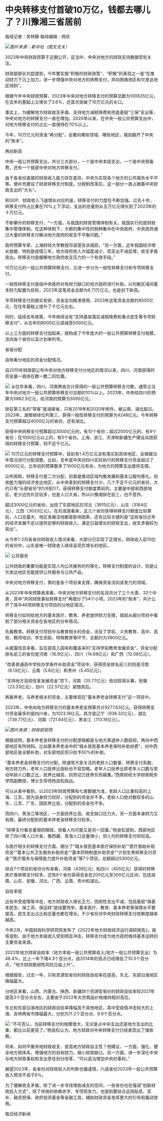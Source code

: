 # 中央转移支付首破10万亿，钱都去哪儿了？川豫湘三省居前

每经记者：吴林静 每经编辑：杨欢

![](https://inews.gtimg.com/om_bt/O-_8D7sC0T0C2R2qwrhrbtS85jI2Z8aaMO-q3SwiT-6qgAA/1000)_图片来源：新华社（图文无关）_

2023年中央财政预算于近期公开，这当中，中央对地方的财政支持数据受到关注。

财政部部长刘昆提到，今年要实施“积极的财政政策”，“积极”的表现之一是“在推动财力下沉上加力，进一步增强中央对地方的转移支付，并向困难地区和欠发达地区倾斜”。

根据今年中央财政预算，2023年中央对地方转移支付的预算总数为100625亿元，在去年的基础上又增长了3.6%，还首次突破了10万亿元的关口。

事实上，为缓解地方财政收支矛盾、支持地方减税降费和兜底基层“三保”支出等，中央对地方的转移支付一直在增加。2020年以来，在中央一般公共预算支出中，对地方转移支付的占比一直保持在70%以上。

今年，10万亿元的资金“再分配”，会撒向哪些领域、哪些地区，城叔翻开了中央的“账本”。

再创新高

中央一般公共预算支出，共分三大部分，一个是中央本级支出，一个是中央预备费，还有一个就是中央对地方转移支付。

由于各省份直接的财政收入能力存在差异，中央为实现各个地方的公共服务水平平等，便补充建设了财政转移支付制度。分税制改革后，这一部分一直占据着中央财政支出的“大头”。

和GDP、财政收入飞速增长对应的是，转移支付的力度在不断加强。过去十年，转移支付所占比重在70%上下浮动，支出的总量则从五万亿元增长到了2023年的十万亿元。

不断攀升的转移支付，“一方面，与我国的财政管理体制有关。我国实行的是财政集中管理体制，在这种体制下，大额的集中性的税种集中在中央政府，中央政府通过大量的转移支付解决地方政府的收支不平衡问题。”

政府预算专家、上海财经大学教授邓淑莲告诉城叔，“另一方面，近年我国经济增长放缓，特别是疫情三年，地方政府收入大幅度减少，而支出不减反增，收支矛盾突出。转移支付是缓解地方政府收支压力的一个有效手段。”

10万亿元的一般公共预算转移支付，又进一步分为一般性转移支付和专项转移支付。

一般性转移支付是指中央政府对有财力缺口的地方政府进行补助，以均衡区域间基本财力配置为目标，2023年这笔资金总额为8.71万亿元，也是创下新高。

专项转移支付则据实安排，资金定向精准使用，2023年这笔资金总额约8500亿元，在往年基础上提升了千亿元左右。

同时，延续去年政策，今年继续设有“支持基层落实减税降费和重点民生等专项转移支付”，从去年的8000亿元调减至5000亿元。

以上三方面的转移支付加起来，就构成了今年庞大的一般公共预算转移支付规模，流向各个省份以及计划单列市。

省级分配

具体看分地区的资金分配情况。

自2015年财政部公布中央对地方转移支付分地区的情况以来，四川、河南获得的资金量一直排在数一数二的位置。

![](https://inews.gtimg.com/om_bt/ODLDTpf9190_1JcApdZk8b-Yu8mc0roa9OWp5QPqOLh_0AA/1000)
从往年来看，四川、河南两省合计获得的一般公共预算转移支付数，通常占当年中央对地方一般公共预算转移支付总额的10%以上。2023年，中央给四川的预算为5882.5亿元，给河南的预算为5095亿元。

排在第三名的“常客”是湖南省，只有2019年和2020年例外，被云南、湖北超过。2023年，湖南继续位列第三，获得一般性转移支付的预算为4248亿元。今年转移支付预算超过4000亿元的省份，还有湖北。

获得中央转移支付预算超过3000亿元的，有10个省份；超过2000亿元的，有9个省份；在1000亿元以上的，有5个省份。上海、浙江、天津和新疆生产建设兵团获得的转移支付预算，则不足千亿元。

![](https://inews.gtimg.com/om_bt/Oth-sqdt6vpRtfHNej1XtjQCQwO5n1_w2NGfK4riCaBEUAA/1000)
10万亿元的转移支付预算中，目前有1.4万亿元没有落实到具体地区，会根据当年情况进行分配调整。比如，去年底中央对四川实际执行的转移支付资金超过了6000亿元，比年初的预算数多了1000亿元有余，为地方的预算支出提供支撑。

众所周知，转移支付是二次分配，初衷是推动区域均衡发展和基本公服均等化。创收能力强的经济发达地区，从中央拿到的转移支付少，几个不足千亿元的省份，大约只有“头部省份”的1/6到1/7。获得转移支付额度靠前的，主要是中部和西部地区，老少边穷片区较多，也是人口大省，所以川豫湘排在前三，也不意外。

超过3000亿元的省份，出现了东部地区的河北（3915亿元）、山东（3164亿元）、江西（3033亿元）。在邓淑莲看来，这几个省份获得转移支付额度比较靠前，人口总量大、地区发展洼地都是影响因素，还有比较关键的是“这些省份近年的经济发展不足以提供足够的财政收入，满足日益增长的财政支出，收支矛盾较为突出”。

从今年1-2月各省份财政收入情况来看，大部分已实现了正增长，财政收入前10位的省份中，山东是唯一财政收入继续呈现负增长的地区。

![](https://inews.gtimg.com/om_bt/OwnuSlDNFwHFl2x9L__EaJP0eT02Bm0GN5LBmai320SfAAA/1000)
公共服务

公共财政的重要功能是实现人均公共服务的均等化，转移支付制度的设计，则是让欠发达地区也能提供公共服务与公共产品。

中央对地方转移支付，靠的是各个项目来支撑，确保资金流向该发力的领域。

从2023年中央预算表来看，中央对地方转移支付的名目共分了三个大类、32个中类，其中“共同财政事权转移支付”再细分了54个小项。2023年的“账本”，共计公开了其中46项转移支付项目的分地区情况。

转移支付如何给地方的基本医疗、教育、养老提供财力支撑，城叔从细分项目中看到了部分相关资金在各地区的分布情况。

先看教育。转移支付项目中与教育相关的资金，涉及了学前、义务教育、高中、高校、教师培训、学生资助、特殊教育等环节，总额约为3900亿元。

从披露信息来看，旨在提高入园率和覆盖率的“支持学前教育发展资金”，资金分配排名前三的省份是河南（16.9亿元）、四川（14.68亿元）和广西（12.08亿元）。

“改善普通高中学校办学条件补助资金”项目中，获得资金排名前三的则是河南（6.13亿元）、云南（5.6亿元）和贵州（5.45亿元）。

“支持地方高校改革发展资金”项下，河南（35.77亿元）依旧拔得头筹，安徽（23.33亿元）、四川（22.57亿元）紧随其后。

再看养老。与养老相关的资金，主要体现在“基本养老金转移支付”这一项目中。

2023年，中央向地方转移支付的基本养老金预算共计9277.63亿元。获得转移支付资金最多的是四川省，为1023.18亿元。其次是辽宁（938.32亿元）、湖北（739.77亿元）、河南（721.84亿元）、黑龙江（713.16亿元）。

![](https://inews.gtimg.com/om_bt/OHngtQwHFP549qxLOxsuMqw-lYIWUvrJSnXHGn2zpW5L8AA/1000)_图片来源：财政部官网_

根据说明，基本养老金转移支付的分配逻辑都是与地方离退休人数挂钩，再向中西部地区有所倾斜。比如基本养老金中的“城乡居民基本养老保险补助经费”，对中西部地区是全额补助，对东部地区则只给予50%的补助。

“基本养老金转移支付的分配，除通常大家关注的老龄人口数量、转移支付系数、地方财力外，老年人口抚养比指标也不容忽略。老年人口抚养比即老年人口数与劳动年龄人口数之比，抚养比越高，则劳动力抚养负担越重。”西南财经大学财政税务学院副教授、博士生导师杨良松指出。

可以从表中看到，以2023年财政预算和七普数据为准，老龄人口比重较高的上海、江苏，因为自身财力较好，分配到的资金并不多。老龄人口绝对数较多的山东、江苏、广东，因抚养比低，分配到的资金也不多。

而四川、黑龙江等地区，一方面抚养比高、收支缺口压力大，另一方面本身财力又有限，最终分配到的基本养老金转移支付较多。

“转移支付看总量很抓眼球，但看人均可能又是另一回事。”杨良松提到，西部地区除了四川等人口大省，像西藏、青海人口总量很小，但人均的转移支付却较高。

与医疗相关的转移支付方面，细分了“城乡居民基本医疗保险补助”“医疗救助补助资金”“基本公共卫生服务补助资金”“基本药物制度补助资金”“计划生育转移支付资金”“医疗服务与保障能力提升补助资金”等7个项目，总额超过5300亿元。

综合7个项目的省份分布来看，河南（439亿元）和四川（405亿元）获得的转移医疗类转移支付较多，还有8个省份获得资金在200亿元至300亿元区间，包括湖南、山东、安徽、河北、广西、云南、贵州和湖北。

自给率低

近些年受疫情等冲击，地方财政收入增长乏力，而刚性支出不减，包括基层“保基本民生、保工资、保运转”底线要兜牢，基本医疗、教育、基本养老等保障水平要提高，民生支出占比和总量也都在增长。不少省份对中央财政转移支付依赖度越来越高。

今年2月，中国财政科学研究院发布了《2022年地方财政经济运行调研报告》。报告提到，由于地方本级收入受到明显冲击，转移支付成为地方政府维持基本运转的主要资金来源。

2022年地方财政自给率（地方本级一般公共预算收入/地方一般公共预算支出）为48.4%，比上一年下降4.3个百分点，自2014年的高点已经降低了10.3个百分点，“地方财政脆弱性风险日益上升”。

根据报告，过去一年，只有资源型省份的财政自给率在提高，东北、东部沿海地区降幅最大。

分地区来看，山西、内蒙古、陕西、新疆四个资源型省份的财政自给率较2021年提高3个百分点左右，主要由于2022年大宗商品价格维持相对高位。

东北和东部沿海地区的财政自给率降幅高于其他地区，其中受疫情冲击较大的上海、吉林两省市降幅最大，分别为11.2个百分点、9.9个百分点。

![](https://inews.gtimg.com/om_bt/Os3JFSpxACY39u8_RyDDkzPAMyEwkK9kVVKdL4IXe-TOsAA/1000)
“不可否认，当前转移支付的规模很大，无论是占中央支出还是地方支出的比重，都比以前更高了。”杨良松认为，地方财政对中央转移支付已经表现出了强依赖。

将来，如何平衡央地财政收支、提高地方财政自主性？他建议，一方面，强化、健全地方税体系，增强地方的自有财力，缩小财政缺口。另一方面，进一步深化中央与地方财政事权和支出责任划分改革，“可以适当增加中央的事权。”

展望2023年，各省份对财政收入的判断也偏谨慎，六成省份2023年一般公共预算收入预测不高于6%。

为了缓解收支矛盾，除了进一步寻找增收减支的空间，一些省份也在强调“创新财政投入方式”，除了传统的依赖赤字、专项债发力，也提到要综合运用贴息、奖补、融资担保、政府投资基金等金融工具，辅助财政资金发挥更大的引导和撬动效用。

每日经济新闻

